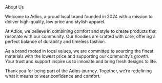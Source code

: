 About Us

Welcome to Adios, a proud local brand founded in 2024 with a mission to deliver high-quality, low price and stylish apparel.

At Adios, we believe in combining comfort and style to create products that resonate with our community. Our hoodies are crafted with care, offering a perfect balance of durability and timeless fashion.

As a brand rooted in local values, we are committed to sourcing the finest materials with the lowest price and supporting our community’s growth. Your trust and support inspire us to innovate and bring fresh designs to life.

Thank you for being part of the Adios journey. Together, we’re redefining what it means to wear confidence and comfort.

